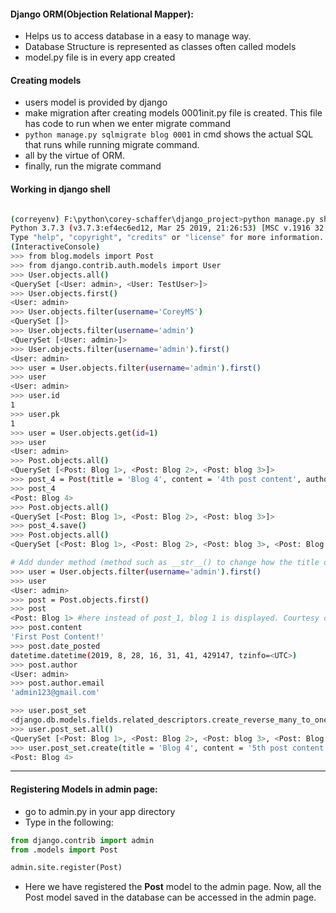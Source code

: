 #### Django ORM(Objection Relational Mapper):
- Helps us to access database in a easy to manage way.
- Database Structure is represented as classes often called models
- model.py file is in every app created

#### Creating models
- users model is provided by django
- make migration after creating models 0001init.py file is created. This file has code to run when we enter migrate command
- ``` python manage.py sqlmigrate blog 0001 ``` in cmd shows the actual SQL that runs while running migrate command.
- all by the virtue of ORM. 
- finally, run the migrate command 

#### Working in django shell 

```bash

(correyenv) F:\python\corey-schaffer\django_project>python manage.py shell
Python 3.7.3 (v3.7.3:ef4ec6ed12, Mar 25 2019, 21:26:53) [MSC v.1916 32 bit (Intel)] on win32
Type "help", "copyright", "credits" or "license" for more information.
(InteractiveConsole)
>>> from blog.models import Post
>>> from django.contrib.auth.models import User
>>> User.objects.all()
<QuerySet [<User: admin>, <User: TestUser>]>
>>> User.objects.first()
<User: admin>
>>> User.objects.filter(username='CoreyMS')
<QuerySet []>
>>> User.objects.filter(username='admin')
<QuerySet [<User: admin>]>
>>> User.objects.filter(username='admin').first()
<User: admin>
>>> user = User.objects.filter(username='admin').first()
>>> user
<User: admin>
>>> user.id
1
>>> user.pk
1
>>> user = User.objects.get(id=1)
>>> user
<User: admin>
>>> Post.objects.all()
<QuerySet [<Post: Blog 1>, <Post: Blog 2>, <Post: blog 3>]>
>>> post_4 = Post(title = 'Blog 4', content = '4th post content', author = user)
>>> post_4
<Post: Blog 4>
>>> Post.objects.all()
<QuerySet [<Post: Blog 1>, <Post: Blog 2>, <Post: blog 3>]>
>>> post_4.save()
>>> Post.objects.all()
<QuerySet [<Post: Blog 1>, <Post: Blog 2>, <Post: blog 3>, <Post: Blog 4>]>

# Add dunder method (method such as __str__() to change how the title of the post is displayed)
>>> user = User.objects.filter(username='admin').first()
>>> user
<User: admin>
>>> post = Post.objects.first()
>>> post
<Post: Blog 1> #here instead of post_1, blog 1 is displayed. Courtesy of __str__() method
>>> post.content
'First Post Content!'
>>> post.date_posted
datetime.datetime(2019, 8, 28, 16, 31, 41, 429147, tzinfo=<UTC>)
>>> post.author
<User: admin>
>>> post.author.email
'admin123@gmail.com'

>>> user.post_set
<django.db.models.fields.related_descriptors.create_reverse_many_to_one_manager.<locals>.RelatedManager object at 0x03F48A10>
>>> user.post_set.all()
<QuerySet [<Post: Blog 1>, <Post: Blog 2>, <Post: blog 3>, <Post: Blog 4>]>
>>> user.post_set.create(title = 'Blog 4', content = '5th post content')
<Post: Blog 4>

```

___

#### Registering Models in admin page:
- go to admin.py in your app directory
- Type in the following:

```python
from django.contrib import admin
from .models import Post

admin.site.register(Post)
```
- Here we have registered the **Post** model to the admin page. Now, all the Post model saved in the database can be accessed in the admin page.